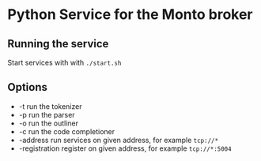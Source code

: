 Python Service for the Monto broker
=================================

Running the service
-------------------

Start services with with `./start.sh`

Options
-------
* -t run the tokenizer
* -p run the parser
* -o run the outliner
* -c run the code completioner
* -address run services on given address, for example `tcp://*`
* -registration register on given address, for example `tcp://*:5004`
